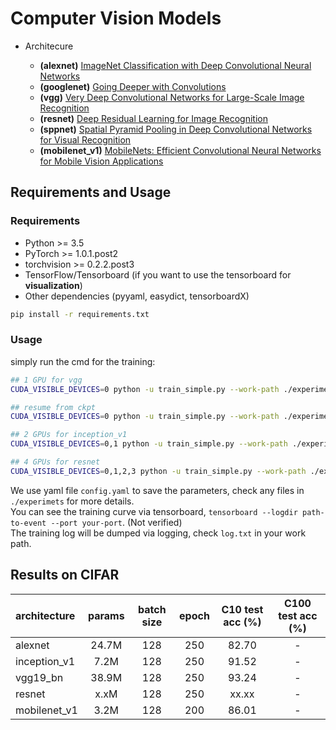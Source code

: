 # Computer Vision Models

- Architecure

  - **(alexnet)** [ImageNet Classification with Deep Convolutional Neural Networks](https://papers.nips.cc/paper/4824-imagenet-classification-with-deep-convolutional-neural-networks)
  - **(googlenet)** [Going Deeper with Convolutions](https://arxiv.org/abs/1409.4842)
  - **(vgg)** [Very Deep Convolutional Networks for Large-Scale Image Recognition](https://arxiv.org/abs/1409.1556)
  - **(resnet)** [Deep Residual Learning for Image Recognition](https://arxiv.org/abs/1512.03385)
  - **(sppnet)** [Spatial Pyramid Pooling in Deep Convolutional Networks for Visual Recognition](https://arxiv.org/abs/1406.4729)
  - **(mobilenet_v1)** [MobileNets: Efficient Convolutional Neural Networks for Mobile Vision Applications](https://arxiv.org/abs/1704.04861)
  

## Requirements and Usage 

### Requirements

- Python >= 3.5
- PyTorch >= 1.0.1.post2
- torchvision >= 0.2.2.post3
- TensorFlow/Tensorboard (if you want to use the tensorboard for **visualization**)
- Other dependencies (pyyaml, easydict, tensorboardX)

```bash
pip install -r requirements.txt
```

### Usage 

simply run the cmd for the training:

```bash
## 1 GPU for vgg
CUDA_VISIBLE_DEVICES=0 python -u train_simple.py --work-path ./experiments/vgg/cifar10

## resume from ckpt
CUDA_VISIBLE_DEVICES=0 python -u train_simple.py --work-path ./experiments/vgg/cifar10 --resume

## 2 GPUs for inception_v1
CUDA_VISIBLE_DEVICES=0,1 python -u train_simple.py --work-path ./experiments/inception_v1/cifar10

## 4 GPUs for resnet
CUDA_VISIBLE_DEVICES=0,1,2,3 python -u train_simple.py --work-path ./experiments/resnet/cifar10
``` 

We use yaml file ``config.yaml`` to save the parameters, check any files in `./experimets` for more details.  
You can see the training curve via tensorboard, ``tensorboard --logdir path-to-event --port your-port``. (Not verified)  
The training log will be dumped via logging, check ``log.txt`` in your work path.



## Results on CIFAR

| architecture          | params | batch size | epoch | C10 test acc (%) | C100 test acc (%) |
| :-------------------- | :----: | :--------: | :---: | :--------------: | :---------------: |
| alexnet               | 24.7M  |    128     |  250  |      82.70       |         -         |
| inception_v1          |  7.2M  |    128     |  250  |      91.52       |         -         |
| vgg19_bn              | 38.9M  |    128     |  250  |      93.24       |         -         |
| resnet                |  x.xM  |    128     |  250  |      xx.xx       |         -         |
| mobilenet_v1          |  3.2M  |    128     |  200  |      86.01       |         -         |
